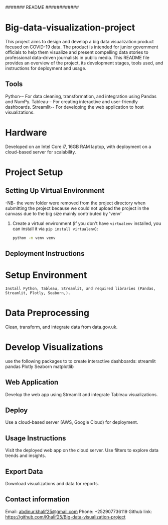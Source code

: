 #######  README ############
# Big-data-visualization-project

This project aims to design and develop a big data visualization product focused on COVID-19 data. The product is intended for junior government officials to help them visualize and present compelling data stories to professional data-driven journalists in public media. This README file provides an overview of the project, its development stages, tools used, and instructions for deployment and usage. 
## Tools
Python-- For data cleaning, transformation, and integration using Pandas and NumPy.
Tableau-- For creating interactive and user-friendly dashboards.
Streamlit-- For developing the web application to host visualizations.

# Hardware
Developed on an Intel Core i7, 16GB RAM laptop, with deployment on a cloud-based server for scalability.
# Project Setup

## Setting Up Virtual Environment
-NB- the venv folder were removed from the project directory when submitting the project because we could not upload the project in the canvass due to the big size mainly contributed by 'venv'

1. Create a virtual environment (if you don't have `virtualenv` installed, you can install it via `pip install virtualenv`):
   ```bash
   python -m venv venv


## Deployment Instructions
   # Setup Environment
    Install Python, Tableau, Streamlit, and required libraries (Pandas, Streamlit, Plotly, Seaborn,).
   # Data Preprocessing
   Clean, transform, and integrate data from data.gov.uk.
   # Develop Visualizations
   use the following packages to to create interactive dashboards:
    streamlit
    pandas
    Plotly 
    Seaborn
    matplotlib

## Web Application
   Develop the web app using Streamlit and integrate Tableau visualizations.
## Deploy
 Use a cloud-based server (AWS, Google Cloud) for deployment.
 ## Usage Instructions
Visit the deployed web app on the cloud server.
Use filters to explore data trends and insights.

## Export Data
Download visualizations and data for reports.

## Contact information
Email: abdinur.khalif25@gmail.com
Phone: +252907736119
Github link: https://github.com/Khalif25/Big-data-visualization-project
